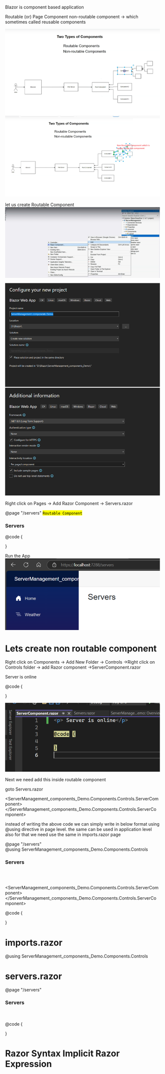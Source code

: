 

Blazor is component based application

Routable (or) Page Component
non-routable component &rarr; which sometimes called reusable components

![alt text](image-288.png)
![alt text](image-289.png)


let us create Routable Component
![alt text](image-290.png)

![alt text](image-291.png)
![alt text](image-292.png)

Right click on Pages &rarr; Add Razor Component &rarr; Servers.razor

@page "/servers"  <mark> `Routable Component` </mark>
 <h3>Servers</h3>

@code {

}

Run the App
![alt text](image-293.png)

# Lets create non routable component

Right click on Components &rarr; Add New Folder  &rarr; Controls  &rarr;Right click on Controls folder &rarr; add Razor component &rarr;ServerComponent.razor
<p> Server is online</p>

@code {

}

![alt text](image-294.png)

Next we need add this inside routable component

goto Servers.razor


<ServerManagement_components_Demo.Components.Controls.ServerComponent>
</ServerManagement_components_Demo.Components.Controls.ServerComponent>

instead of writing the above code we can simply write in below format using 
@using directive in page level. 
the same can be used in application level also for that we need use the same in imports.razor page

@page "/servers"  
@using ServerManagement_components_Demo.Components.Controls
 <h3>Servers</h3>


<br/>
<br/>

<ServerManagement_components_Demo.Components.Controls.ServerComponent>
</ServerManagement_components_Demo.Components.Controls.ServerComponent>

@code {

}


# imports.razor
@using ServerManagement_components_Demo.Components.Controls

# servers.razor
@page "/servers" 

 <h3>Servers</h3>
<br/>
<br/>
<ServerComponent> </ServerComponent>
@code {

}

# Razor Syntax Implicit Razor Expression